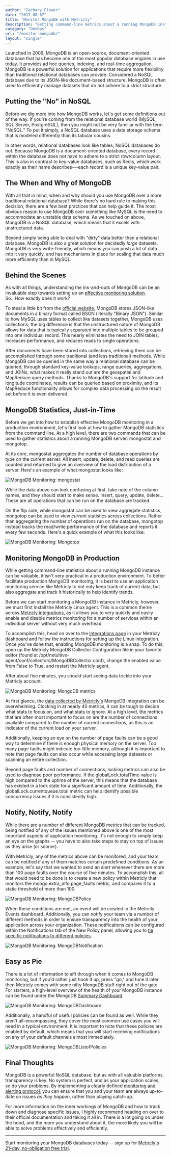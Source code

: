 ```yaml
---
author: "Zachary Flower"
date: "2017-08-07"
title: "Monitor MongoDB with Metricly"
description: "Getting command-line metrics about a running MongoDB instance is valuable, but it isn't practical in production. See how to implement better monitoring!"
category: "DevOps"
url: "/monitor-mongodb/"
layout: "single"
---
```

Launched in 2009, MongoDB is an open-source, document-oriented database that has become one of the most popular database engines in use today. It provides ad hoc queries, indexing, and real-time aggregation. MongoDB is a powerful solution for applications that require more flexibility than traditional relational databases can provide. Considered a NoSQL database due to its JSON-like document-based structure, MongoDB is often used to efficiently manage datasets that do not adhere to a strict structure.

Putting the "No" in NoSQL
-------------------------

Before we dig more into how MongoDB works, let's get some definitions out of the way. If you're coming from the relational database world (MySQL, SQL Server, PostgreSQL), then you might not be very familiar with the term "NoSQL." To put it simply, a NoSQL database uses a data storage schema that is modeled differently than its tabular cousins.

In other words, relational databases look like tables; NoSQL databases do not. Because MongoDB is a document-oriented database, every record within the database does not have to adhere to a strict row/column layout. This is also in contrast to key-value databases, such as Redis, which work exactly as their name describes---each record is a unique key-value pair.

The When and Why of MongoDB
---------------------------

With all that in mind, when and why should you use MongoDB over a more traditional relational database? While there's no hard rule to making this decision, there are a few best practices that can help guide it. The most obvious reason to use MongoDB over something like MySQL is the need to accommodate an unstable data schema. As we touched on above, MongoDB is a NoSQL database, which means that it excels with unstructured data.

Beyond simply being able to deal with "dirty" data better than a relational database, MongoDB is also a great solution for decidedly *large* datasets. MongoDB is very write-friendly, which means you can push a lot of data into it very quickly, and has mechanisms in place for scaling that data much more efficiently than in MySQL.

Behind the Scenes
-----------------

As with all things, understanding the ins-and-outs of MongoDB can be an invaluable step towards setting up an [effective monitoring solution](/product). So...How exactly does it work?

To steal a little bit from the [official website](https://www.mongodb.com/mongodb-architecture), MongoDB stores JSON-like documents in a binary format called BSON (literally "Binary JSON"). Similar to how MySQL uses tables to collect like datasets together, MongoDB uses collections; the big difference is that the unstructured nature of MongoDB allows for data that is typically separated into multiple tables to be grouped into one individual record. This nearly eliminates the need to JOIN tables, increases performance, and reduces reads to single operations.

After documents have been stored into collections, retrieving them can be accomplished through some traditional (and less traditional) methods. While MongoDB can be queried in the same way a relational database can be queried, through standard key-value lookups, range queries, aggregations, and JOINs, what makes it really stand out are the geospatial and MapReduce query methods. Thanks to MongoDB's support for latitude and longitude coordinates, results can be queried based on proximity, and its MapReduce functionality allows for complex data processing on the result set before it is even delivered.

MongoDB Statistics, Just-in-Time
--------------------------------

Before we get into how to establish effective MongoDB monitoring in a production environment, let's first look at how to gather MongoDB statistics from the command line. At a high level, there are two commands that can be used to gather statistics about a running MongoDB server: mongostat and mongotop.

At its core, mongostat aggregates the number of database operations by type on the current server. All insert, update, delete, and read queries are counted and returned to give an overview of the load distribution of a server. Here's an example of what mongostat looks like:

![MongoDB Monitoring: mongostat](https://s3-us-west-2.amazonaws.com/com-netuitive-app-usw2-public/wp-content/uploads/2017/08/Mongostat-1024x38.png)

While the data above can look confusing at first, take note of the column names, and they should start to make sense. Insert, query, update, delete... These are all operations that can be run on the database are tracked.

On the flip side, while mongostat can be used to view aggregate statistics, mongotop can be used to view *current* statistics across collections. Rather than aggregating the number of operations run on the database, mongotop instead tracks the read/write performance of the database and reports it every few seconds. Here's a quick example of what this looks like:

![MongoDB Monitoring: Mongotop](https://s3-us-west-2.amazonaws.com/com-netuitive-app-usw2-public/wp-content/uploads/2017/08/Mongotop.png)

Monitoring MongoDB in Production
--------------------------------

While getting command-line statistics about a running MongoDB instance can be valuable, it isn't very practical in a production environment. To better facilitate production MongoDB monitoring, it is best to use an application monitoring service like Metricly to not only keep track of current data, but also aggregate and track it historically to help identify trends.

Before we can start monitoring a MongoDB instance in Metricly, however, we must first install the Metricly Linux agent. This is a common theme across [Metricly integrations](https://docs.metricly.com/integrations/), as it allows you to very quickly and easily enable and disable metrics monitoring for a number of services within an individual server without very much overhead.

To accomplish this, head on over to the [Integrations page](https://docs.metricly.com/integrations/) in your Metricly dashboard and follow the instructions for setting up the Linux integration. Once you've done that, enabling MongoDB monitoring is a snap. To do this, open up the Metricly MongoDB Collector Configuration file in your favorite editor (found at /opt/netuitive-agent/conf/collectors/MongoDBCollector.conf), change the enabled value from False to True, and restart the Metricly agent.

After about five minutes, you should start seeing data trickle into your Metricly account.

![MongoDB Monitoring: MongoDB metrics](https://s3-us-west-2.amazonaws.com/com-netuitive-app-usw2-public/wp-content/uploads/2017/08/MongoDB-metrics-1024x964.png)

At first glance, the [data collected by Metricly's](/june-2017-release-highlights) MongoDB integration can be overwhelming. Clocking in at nearly 40 metrics, it can be tough to decide what stats to focus on, and what stats to ignore. At a high level, the metrics that are often most important to focus on are the number of connections available compared to the number of current connections, as this is an indicator of the current load on your server.

Additionally, keeping an eye on the number of page faults can be a good way to determine if there is enough physical memory on the server. Too many page faults might indicate too little memory, although it is important to note that page faults can also occur while accessing large datasets or scanning an entire collection.

Beyond page faults and number of connections, locking metrics can also be used to diagnose poor performance. If the globalLock.totalTime value is high compared to the uptime of the server, this means that the database has existed in a lock state for a significant amount of time. Additionally, the globalLock.currentqueue.total metric can help identify possible concurrency issues if it is consistently high.

Notify, Notify, Notify
----------------------

While there are a number of different MongoDB metrics that can be tracked, being notified of any of the issues mentioned above is one of the most important aspects of application monitoring. It's not enough to simply keep an eye on the graphs -- you have to also take steps to stay on top of issues as they arise (or sooner).

With Metricly, any of the metrics above can be monitored, and your team can be notified if any of them matches certain predefined conditions. As an example, let's say that we wanted to send an alert whenever there are more than 100 page faults over the course of five minutes. To accomplish this, all that would need to be done is to create a new policy within Metricly that monitors the mongo.extra_info.page_faults metric, and compares it to a static threshold of more than 100.

![MongoDB Monitoring: MongoDBPolicy](https://s3-us-west-2.amazonaws.com/com-netuitive-app-usw2-public/wp-content/uploads/2017/08/MongoDBPolicy.png)

When these conditions are met, an event will be created in the Metricly Events dashboard. Additionally, you can notify your team via a number of different methods in order to ensure transparency into the health of your application across your organization. These notifications can be configured within the Notifications tab of the New Policy panel, allowing you to [tie specific notifications to different policies](/policy-page-upgrades).

![MongoDB Monitoring: MongoDBNotification](https://s3-us-west-2.amazonaws.com/com-netuitive-app-usw2-public/wp-content/uploads/2017/08/MongoDBNotification.png)

Easy as Pie
-----------

There is a lot of information to sift through when it comes to MongoDB monitoring, but if you'd rather just hook it up, press "go," and tune it later then Metricly comes with some nifty MongoDB stuff right out of the gate. For starters, a high-level overview of the health of your MongoDB instance can be found under the MongoDB [Summary Dashboard](/monitoring-dashboard-widget-layouts).

![MongoDB Monitoring: MongoDBDashboard](https://s3-us-west-2.amazonaws.com/com-netuitive-app-usw2-public/wp-content/uploads/2017/08/MongoDBDashboard-1024x593.png)

Additionally, a handful of useful policies can be found as well. While they aren't all-encompassing, they cover the most common use cases you will need in a typical environment. It is important to note that these policies are enabled by default, which means that you will start receiving notifications on any of your default channels almost immediately.

![MongoDB Monitoring: MongoDBListofPolicies](https://s3-us-west-2.amazonaws.com/com-netuitive-app-usw2-public/wp-content/uploads/2017/08/MongoDBListofPolicies.png)

Final Thoughts
--------------

MongoDB is a powerful NoSQL database, but as with all valuable platforms, transparency is key. No system is perfect, and as your application scales, so do your problems. By implementing a clearly defined [monitoring and alerting protocol](/alert-noise-blog), you can ensure that you and your team are always up-to-date on issues *as they happen*, rather than playing catch-up.

For more information on the inner workings of MongoDB and how to track down and diagnose specific issues, I highly recommend heading on over to their official documentation and taking it all in. There is a lot going on under the hood, and the more you understand about it, the more likely you will be able to solve problems effectively and efficiently.

* * * * *

Start monitoring your MongoDB databases today -- sign up for [Metricly's 21-day, no-obligation free trial](/signup).
